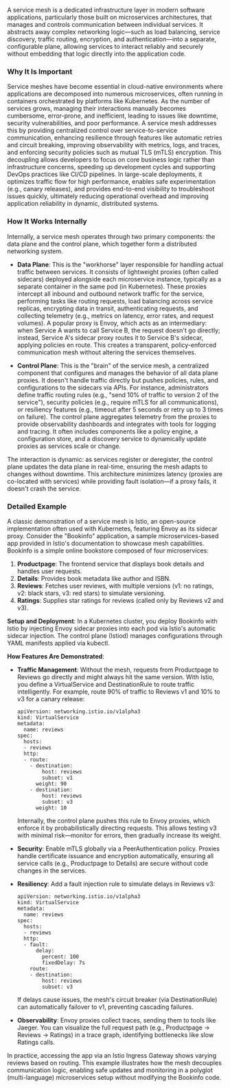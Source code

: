 A service mesh is a dedicated infrastructure layer in modern software applications, particularly those built on microservices architectures, that manages and controls communication between individual services. It abstracts away complex networking logic—such as load balancing, service discovery, traffic routing, encryption, and authentication—into a separate, configurable plane, allowing services to interact reliably and securely without embedding that logic directly into the application code.

### Why It Is Important
Service meshes have become essential in cloud-native environments where applications are decomposed into numerous microservices, often running in containers orchestrated by platforms like Kubernetes. As the number of services grows, managing their interactions manually becomes cumbersome, error-prone, and inefficient, leading to issues like downtime, security vulnerabilities, and poor performance. A service mesh addresses this by providing centralized control over service-to-service communication, enhancing resilience through features like automatic retries and circuit breaking, improving observability with metrics, logs, and traces, and enforcing security policies such as mutual TLS (mTLS) encryption. This decoupling allows developers to focus on core business logic rather than infrastructure concerns, speeding up development cycles and supporting DevOps practices like CI/CD pipelines. In large-scale deployments, it optimizes traffic flow for high performance, enables safe experimentation (e.g., canary releases), and provides end-to-end visibility to troubleshoot issues quickly, ultimately reducing operational overhead and improving application reliability in dynamic, distributed systems.

### How It Works Internally
Internally, a service mesh operates through two primary components: the data plane and the control plane, which together form a distributed networking system.

- **Data Plane**: This is the "workhorse" layer responsible for handling actual traffic between services. It consists of lightweight proxies (often called sidecars) deployed alongside each microservice instance, typically as a separate container in the same pod (in Kubernetes). These proxies intercept all inbound and outbound network traffic for the service, performing tasks like routing requests, load balancing across service replicas, encrypting data in transit, authenticating requests, and collecting telemetry (e.g., metrics on latency, error rates, and request volumes). A popular proxy is Envoy, which acts as an intermediary: when Service A wants to call Service B, the request doesn't go directly; instead, Service A's sidecar proxy routes it to Service B's sidecar, applying policies en route. This creates a transparent, policy-enforced communication mesh without altering the services themselves.

- **Control Plane**: This is the "brain" of the service mesh, a centralized component that configures and manages the behavior of all data plane proxies. It doesn't handle traffic directly but pushes policies, rules, and configurations to the sidecars via APIs. For instance, administrators define traffic routing rules (e.g., "send 10% of traffic to version 2 of the service"), security policies (e.g., require mTLS for all communications), or resiliency features (e.g., timeout after 5 seconds or retry up to 3 times on failure). The control plane aggregates telemetry from the proxies to provide observability dashboards and integrates with tools for logging and tracing. It often includes components like a policy engine, a configuration store, and a discovery service to dynamically update proxies as services scale or change.

The interaction is dynamic: as services register or deregister, the control plane updates the data plane in real-time, ensuring the mesh adapts to changes without downtime. This architecture minimizes latency (proxies are co-located with services) while providing fault isolation—if a proxy fails, it doesn't crash the service.

### Detailed Example
A classic demonstration of a service mesh is Istio, an open-source implementation often used with Kubernetes, featuring Envoy as its sidecar proxy. Consider the "Bookinfo" application, a sample microservices-based app provided in Istio's documentation to showcase mesh capabilities. Bookinfo is a simple online bookstore composed of four microservices: 

1. **Productpage**: The frontend service that displays book details and handles user requests.
2. **Details**: Provides book metadata like author and ISBN.
3. **Reviews**: Fetches user reviews, with multiple versions (v1: no ratings, v2: black stars, v3: red stars) to simulate versioning.
4. **Ratings**: Supplies star ratings for reviews (called only by Reviews v2 and v3).

**Setup and Deployment**: In a Kubernetes cluster, you deploy Bookinfo with Istio by injecting Envoy sidecar proxies into each pod via Istio's automatic sidecar injection. The control plane (Istiod) manages configurations through YAML manifests applied via kubectl.

**How Features Are Demonstrated**:
- **Traffic Management**: Without the mesh, requests from Productpage to Reviews go directly and might always hit the same version. With Istio, you define a VirtualService and DestinationRule to route traffic intelligently. For example, route 90% of traffic to Reviews v1 and 10% to v3 for a canary release: 
  ```
  apiVersion: networking.istio.io/v1alpha3
  kind: VirtualService
  metadata:
    name: reviews
  spec:
    hosts:
    - reviews
    http:
    - route:
      - destination:
          host: reviews
          subset: v1
        weight: 90
      - destination:
          host: reviews
          subset: v3
        weight: 10
  ```
  Internally, the control plane pushes this rule to Envoy proxies, which enforce it by probabilistically directing requests. This allows testing v3 with minimal risk—monitor for errors, then gradually increase its weight.

- **Security**: Enable mTLS globally via a PeerAuthentication policy. Proxies handle certificate issuance and encryption automatically, ensuring all service calls (e.g., Productpage to Details) are secure without code changes in the services.

- **Resiliency**: Add a fault injection rule to simulate delays in Reviews v3:
  ```
  apiVersion: networking.istio.io/v1alpha3
  kind: VirtualService
  metadata:
    name: reviews
  spec:
    hosts:
    - reviews
    http:
    - fault:
        delay:
          percent: 100
          fixedDelay: 7s
      route:
      - destination:
          host: reviews
          subset: v3
  ```
  If delays cause issues, the mesh's circuit breaker (via DestinationRule) can automatically failover to v1, preventing cascading failures.

- **Observability**: Envoy proxies collect traces, sending them to tools like Jaeger. You can visualize the full request path (e.g., Productpage → Reviews → Ratings) in a trace graph, identifying bottlenecks like slow Ratings calls.

In practice, accessing the app via an Istio Ingress Gateway shows varying reviews based on routing. This example illustrates how the mesh decouples communication logic, enabling safe updates and monitoring in a polyglot (multi-language) microservices setup without modifying the Bookinfo code.
